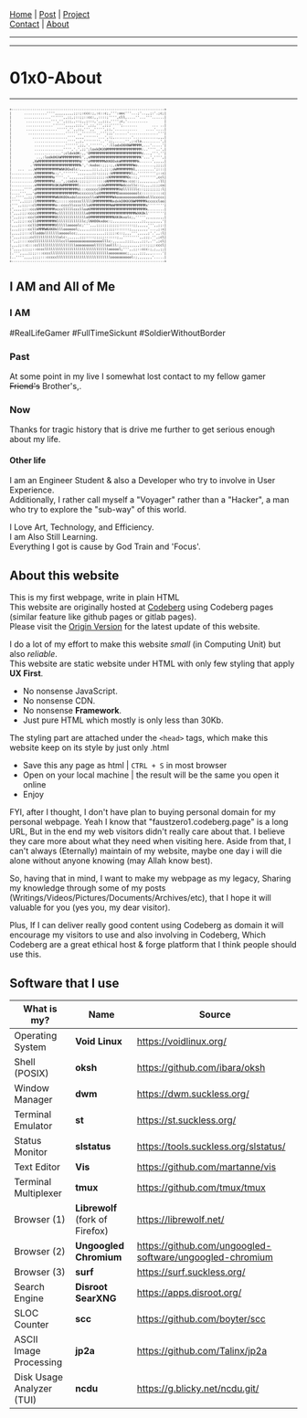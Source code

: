 <nav>
<a href="./index.html">Home</a>
|
<a href="./post.html">Post</a>
|
<a href="./project.html">Project</a>
<nav class="div-right">
<a href="./contact.html">Contact</a>
|
<a href="./about.html">About</a>
</nav>
</nav>
</header>
<hr><hr>
<main>
<!-- Your Content Start After This Line -->

# 01x0-About
------------

<pre style="font-size: 6px">
+--------------------------------------------------------------------------+
|      ...........'''',,,,,,,,,;;:;:ccc:;,:c::c;,''':ooc'''...;'..,,;:'.;c;|
|      .............'''''',,;;,;::;;::cc:,,::::;'''',cll,....''...'''......|
|       ............''','',;;;,,::;,,;:::,',,;;;,'''';c,'..........        |
|       .............'''''',,,,,;;;,'',;;,''',;;;''''';.......       ... ..|
|       ...............''''','',,;;,''',,''''',;;,'...........    ....'....|
|        ..................'''''',,'''''''..''';;;'......'..............'''|
|          .................'''',,,,'''''''...',:;,........'............,,,|
|           ................'''',,;,''''''''..'';;,.....'',;:clo.........',|
|           ...............'''''',;;,'.''''''..':llodxO0XNWMMMMM,...'.....'|
|           ..............'''','.',;;';loxkOKXNMMMMMMMMMMMMMMMMM:..''''..',|
|           .............';cldxkOK:,,'OMMMMMMMMMMMMMMMMMMMMMMMMMc...,'''.''|
|            ..,:lodk0KXWMMMMMMMMMl',,xMMMMMMMMMMMMMMMMMMMMMMMMK'...','''',|
|          ,XWMMMMMMMMMMMMMMMMMMMMd'''oMMMMMMMWXK0OxkWMMMMMMMMk......',,,,,|
|         .'MMMMMMMMMMMMMMMMMMMMMMk',':kxdoc:;;;:;,cNMMMMMMMWo........,;;;;|
|   ...  ...WMMMMMMMMMMMWNK0Oxdlc:,,,,,,;;;,;,;;:;oWMMMMMMMNl,........';:::|
|...........XMMMMMMMMx:;'.''''''',,,,,,,;;:;;;;;:kMMMMMMMMXl;,''''''''';::c|
|...........KMMMMMMMMo''''..',,,,,,,;;;;;;;;;;:cKMMMMMMMMOc::;,'''''''',ccl|
|...........OMMMMMMMMd...',;codxk:;;;;;:::::::oNMMMMMMMWx:ccc:;,,,,,,,,,:ll|
|...........xMMMMMMMMX0KXWMMMMMMMl:::::::::cckWMMMMMMMWdcccllc::;,,,,;;;;co|
|......''''.dMMMMMMMMMMMMMMMMMMMMd:::ccccccl0MMMMMMMMXdlllllllc::;;;;;;;;:l|
|....''',,,'oMMMMMMMMMMMMMMMMMMMMxcccccccloXMMMMMMMMOooooooooolc::::::::::c|
|..'''',,;;;lMMMMMMMMMWNXK0OkxdolccccccllxWMMMMMMMWkoooooooooodddxolllccccc|
|'''',,;;;::lMMMMMMMMMc;:::::cccccclllllOMMMMMMMMNxdxkO0KKXNWMMMMMkcccccloo|
|''',,;;;::clMMMMMMMMMo::ccccllccccllloKMMMMMMMMMWWMMMMMMMMMMMMMMMx''''''''|
|',,,,;;::cccNMMMMMMMMxccclllllcccllooKMMMMMMMMMMMMMMMMMMMMMMMMMMMk........|
|',,,;;;:ccccXMMMMMMMMkclllllllllllllo0MMMMMMMMMMMMMMMMMMMMMMWXK0kl''''''''|
|',,;;;::ccclKMMMMMMMM0lllllllllllllloOMMMMMMMMMMMNXK0kxolc;,''''',,,,,,,,,|
|',,;;;::ccll0MMMMMMMMKlllllllllllllc;lNX0Okxdoc:;,,,,,,,,,,,,,,;;,,,,,,,,'|
|,,,;;:::ccllOMMMMMMMMXlllllooooolc;''',,,;;;;;;;;;;;:::::::;;,,,,,''',,;;:|
|,,,;;;::ccllkMMMWNXK0klllooooool;,,,,,;;;;;;;;;;;;:::::::;,,,,,,,,'...,;:c|
|,,,,;;:::clloddolllllllooooolcc;,,,,,,,,,,,,,;;;;;:c::;,,,''',,,,,;'.',,:l|
|',,,;;;;;ccllllllllllllolc:,,,,,,;;;::::;;;;;::::::;,,'''''''',,;;;.'',;cl|
|',,;::::ccclllllllllllllcclloooooooooooooooolllc:,,,,,,;;;;,,,,;;:,.'',;cl|
|,,,;;::c:::ccllllllllllllllllllooooooooolllllloolll:;,,,,,,,,,;:::;;;:cccl|
|',,,,;;;;;::ccccllllllllllllllllllllllllllllllloooool;''',,;;::ccc:;,;,,;;|
|.''',,,,;;;;:::ccccllllllllllllllllllllllllllllooooooooc;,,,,,;;;,,,.....'|
|..'''',,,,;;;;:::cccccllllllllllllllllllllllllllooooooooool:;,,,,,,,'.....|
+--------------------------------------------------------------------------+
</pre>

## I AM and All of Me

### I AM

 #RealLifeGamer #FullTimeSickunt #SoldierWithoutBorder

### Past

At some point in my live I somewhat lost contact to my fellow gamer <s>Friend's</s> Brother's,. 

<!--
```
The years went by
And we lost sight
Of the guys back then
We used to rule the night

And still I never will forget
Or will regret
Those times that we had

We were the kings of night
As we stood side by side
We used to rock the place until the early light

I remember how we sang along
To every song
Those times, they are gone

But still, I feel
I miss those days
We spent together
Yeah-yeah

Sometimes I wish I could turn back time
And be there once again
And in my head I see the pictures
Of how we used to be

So one thing will remain
'Cause I still love the memories of those days...
```
-->
### Now

Thanks for tragic history that is drive me further to get serious enough about my life.

#### Other life

I am an Engineer Student & also a Developer who try to involve in User Experience.  
Additionally, I rather call myself a "Voyager" rather than a "Hacker", a man who try to explore the "sub-way" of this world.

I Love Art, Technology, and Efficiency.  
I am Also Still Learning.  
Everything I got is cause by God Train and 'Focus'.


## About this website

This is my first webpage, write in plain HTML  
This website are originally hosted at [Codeberg](https://codeberg.org) using Codeberg pages (similar feature like github pages or gitlab pages). <br>
Please visit the [Origin Version](https://faustzero1.codeberg.page) for the latest update of this website.  

I do a lot of my effort to make this website *small* (in Computing Unit) but also *reliable*.  
This website are static website under HTML with only few styling that apply **UX First**.  

* No nonsense JavaScript.  
* No nonsense CDN.  
* No nonsense **Framework**.  
* Just pure HTML which mostly is only less than 30Kb.  

The styling part are attached under the ```<head>``` tags, which make this website keep on its style by just only .html  

* Save this any page as html | ```CTRL + S``` in most browser  
* Open on your local machine | the result will be the same you open it online  
* Enjoy  

FYI, after I thought, I don't have plan to buying personal domain for my personal webpage. Yeah I know that "faustzero1.codeberg.page" is a long URL, But in the end my web visitors didn't really care about that. I believe they care more about what they need when visiting here. Aside from that, I can't always (Eternally) maintain of my website, maybe one day i will die alone without anyone knowing (may Allah know best).

So, having that in mind, I want to make my webpage as my legacy, Sharing my knowledge through some of my posts (Writings/Videos/Pictures/Documents/Archives/etc), that I hope it will valuable for you (yes you, my dear visitor).

Plus, If I can deliver really good content using Codeberg as domain it will encourage my visitors to use and also involving in Codeberg, Which Codeberg are a great ethical host & forge platform that I think people should use this.

## Software that I use

| What is my?               | Name                     	 	    | Source                                                     |
| ------------------------- | ------------------------------- | ---------------------------------------------------------- |
| Operating System          | **Void Linux**           		    | <https://voidlinux.org/>                                   |
| Shell (POSIX)             | **oksh**	           		        | <https://github.com/ibara/oksh>                            |
| Window Manager            | **dwm**                  		    | <https://dwm.suckless.org/>                                |
| Terminal Emulator         | **st**                   		    | <https://st.suckless.org/>                                 |
| Status Monitor            | **slstatus**		                | <https://tools.suckless.org/slstatus/>		                 |
| Text Editor	              | **Vis**                         | <https://github.com/martanne/vis>                          |
| Terminal Multiplexer      | **tmux**                        | <https://github.com/tmux/tmux>                             |
| Browser (1)               | **Librewolf** (fork of Firefox) | <https://librewolf.net/>                                   |
| Browser (2)               | **Ungoogled Chromium**   		    | <https://github.com/ungoogled-software/ungoogled-chromium> |
| Browser (3)               | **surf**                 		    | <https://surf.suckless.org/>                               |
| Search Engine             | **Disroot SearXNG**      		    | <https://apps.disroot.org/>                                |
| SLOC Counter              | **scc**                  		    | <https://github.com/boyter/scc>                            |
| ASCII Image Processing    | **jp2a**                  	    | <https://github.com/Talinx/jp2a>                           |
| Disk Usage Analyzer (TUI) | **ncdu**                        | <https://g.blicky.net/ncdu.git/>                           |

